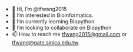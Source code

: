 - 👋 Hi, I’m @tfwang2015
- 👀 I’m interested in Bioinformatics.
- 🌱 I’m currently learning Biopython
- 💞️ I’m looking to collaborate on Biopython
- 📫 How to reach me tfwang2015@gmail.com or tfwang@gate.sinica.edu.tw.

<!---
tfwang2015/tfwang2015 is a ✨ special ✨ repository because its `README.md` (this file) appears on your GitHub profile.
You can click the Preview link to take a look at your changes.
--->
